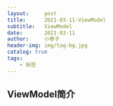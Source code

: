 ```yaml
---
layout:     post  
title:      2021-03-11-ViewModel
subtitle:   ViewModel
date:       2021-03-11
author:     小卷子
header-img: img/tag-bg.jpg
catalog: true
tags:
    - 标签
---
```




## ViewModel简介





